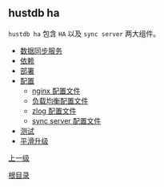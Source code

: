 hustdb ha
--

`hustdb ha` 包含 `HA` 以及 `sync server` 两大组件。

* [数据同步服务](ha/sync.md)
* [依赖](ha/dep.md)
* [部署](ha/deploy.md)
* [配置](ha/conf.md)
	* [nginx 配置文件](ha/nginx.md)
	* [负载均衡配置文件](ha/table.md)
	* [zlog 配置文件](ha/zlog.md)
	* [sync server 配置文件](ha/sync_conf.md)
* [测试](ha/test.md)
* [平滑升级](ha/upgrade.md)

[上一级](index.md)

[根目录](../index.md)